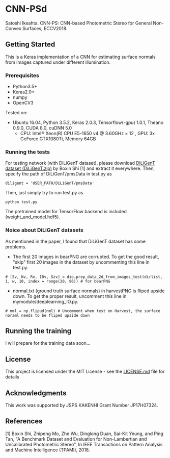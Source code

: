 # CNN-PSd

Satoshi Ikeahta. CNN-PS: CNN-based Photometric Stereo for General Non-Convex Surfaces, ECCV2018.

## Getting Started

This is a Keras implementation of a CNN for estimating surface normals from images captured under different illumination.

### Prerequisites

- Python3.5+
- Keras2.0+
- numpy
- OpenCV3

Tested on:
- Ubuntu 16.04, Python 3.5.2, Keras 2.0.3, Tensorflow(-gpu) 1.0.1, Theano 0.9.0, CUDA 8.0, cuDNN 5.0
  - CPU: Intel® Xeon(R) CPU E5-1650 v4 @ 3.60GHz × 12 , GPU: 3x GeForce GTX1080Ti, Memory 64GB

### Running the tests
For testing network (with DiLiGenT dataset), please download [DiLiGenT dataset (DiLiGenT.zip)](https://sites.google.com/site/photometricstereodata/) by Boxin Shi [1] and extract it everywhere. Then, specify the path of DiLiGenT/pmsData in test.py as

```
diligent = 'USER_PATH/DiLiGenT/pmsData'
```

Then, just simply try to run test.py as

```
python test.py
```
The pretrained model for TensorFlow backend is included (weight_and_model.hdf5).

### Noice about DiLiGenT datasets

As mentioned in the paper, I found that DiLiGenT dataset has some problems.
- The first 20 images in bearPNG are corrupted. To get the good result, "skip" first 20 images in the dataset by uncommenting this line in test.py.
```
# [Sv, Nv, Rv, IDv, Szv] = dio.prep_data_2d_from_images_test(dirlist, 1, w, 10, index = range(20, 96)) # for bearPNG
```

- normal.txt (ground truth surface normals) in harvestPNG is fliped upside down. To get the proper result, uncomment this line in mymodule/deeplearning_IO.py.

```
# nml = np.flipud(nml) # Uncomment when test on Harvest, the surface noraml needs to be fliped upside down
```

## Running the training
I will prepare for the training data soon...

## License

This project is licensed under the MIT License - see the [LICENSE.md](LICENSE.md) file for details

## Acknowledgments
This work was supported by JSPS KAKENHI Grant Number JP17H07324.

## References
[1] Boxin Shi, Zhipeng Mo, Zhe Wu, Dinglong Duan, Sai-Kit Yeung, and Ping Tan, "A Benchmark Dataset and Evaluation for Non-Lambertian and Uncalibrated Photometric Stereo", In IEEE Transactions on Pattern Analysis and Machine Intelligence (TPAMI), 2018.
